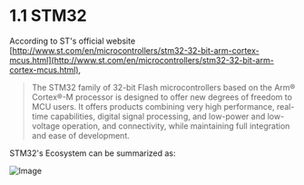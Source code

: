 # 1.1 STM32

According to ST's official website [http://www.st.com/en/microcontrollers/stm32-32-bit-arm-cortex-mcus.html](http://www.st.com/en/microcontrollers/stm32-32-bit-arm-cortex-mcus.html), 
> The STM32 family of 32-bit Flash microcontrollers based on the Arm® Cortex®-M processor is designed to offer new degrees of freedom to MCU users. It offers products combining very high performance, real-time capabilities, digital signal processing, and low-power and low-voltage operation, and connectivity, while maintaining full integration and ease of development.

STM32's Ecosystem can be summarized as:

![Image](http://www.st.com/content/ccc/fragment/product_related/class_information/class_level_diagram/group0/1b/96/39/54/20/23/46/bf/stm32_cl1734/files/stm32_cl1734.jpg/_jcr_content/translations/en.stm32_cl1734.jpg)
